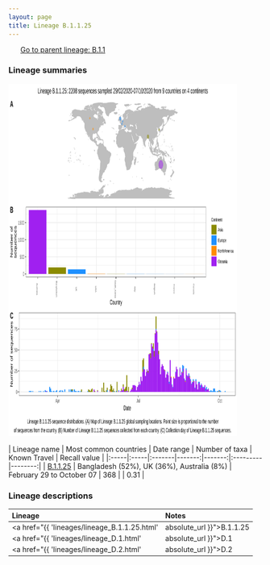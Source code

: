 ```yaml
---
layout: page
title: Lineage B.1.1.25
---
```




<p>
<ul class="actions small">
	 <a href="{{ 'lineages/lineage_B.1.1.html' | absolute_url }}" class="button special fit">Go to parent lineage: B.1.1</a>
</ul>
</p>
<h3> Lineage summaries</h3>

<img src="../assets/images/B.1.1.25.svg" alt="B.1.1.25 lineage summary figure" width="90%" height="700px" />


| Lineage name | Most common countries | Date range | Number of taxa | Known Travel | Recall value |
|:-----|:-----|:-------|-------:|-------:|:---------|--------:|
| <a href="{{ 'lineages/lineage_B.1.1.25.html' | absolute_url }}">B.1.1.25</a> | Bangladesh (52%), UK (36%), Australia (8%) | February 29 to October 07 | 368 |  | 0.31 |

<h3>Lineage descriptions</h3>

| Lineage | Notes |
|:-----|:-----|
| <a href="{{ 'lineages/lineage_B.1.1.25.html' | absolute_url }}">B.1.1.25</a> | Bangladesh lineage |
| <a href="{{ 'lineages/lineage_D.1.html' | absolute_url }}">D.1</a> | UK lineage (Alias of B.1.1.25.2) |
| <a href="{{ 'lineages/lineage_D.2.html' | absolute_url }}">D.2</a> | Australian lineage (Alias of B.1.1.25.1) |


